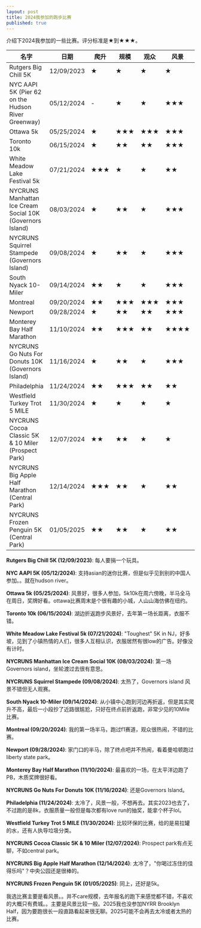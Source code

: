 ```yaml
---
layout: post
title: 2024我参加的跑步比赛
published: true
---
```

介绍下2024我参加的一些比赛。评分标准是★到★★★。

| 名字 | 日期 | 爬升 | 规模 | 观众 | 风景 | Swag | 天气 |
|-----------|------|------|----------|-------|----------|---------|------|
| Rutgers Big Chill 5K | 12/09/2023 | ★ | ★ | ★ | ★ | - | ★★★ |
| NYC AAPI 5K (Pier 62 on the Hudson River Greenway) | 05/12/2024 | - | ★ | ★ | ★★★ | - | ★★★ |
| Ottawa 5k | 05/25/2024 | ★ | ★★★ | ★★★ | ★★★ | ★★ | ★★★ |
| Toronto 10k | 06/15/2024 | ★ | ★★ | ★★ | ★★★ | ★★ | ★★★ |
| White Meadow Lake Festival 5k | 07/21/2024 | ★★★ | ★ | ★ | ★★ | - | ★★★ |
| NYCRUNS Manhattan Ice Cream Social 10K (Governors Island) | 08/03/2024 | ★ | ★★ | ★ | ★★★ | ★ | ★★ |
| NYCRUNS Squirrel Stampede (Governors Island) | 09/08/2024 | ★ | ★★ | ★ | ★★★ | ★ | ★★★ |
| South Nyack 10-Miler | 09/14/2024 | ★★ | ★ | ★ | ★★★ | ★ | ★★★ |
| Montreal | 09/20/2024 | ★★ | ★★★ | ★★★ | ★★★ | ★ | ★★★ |
| Newport | 09/28/2024 | ★ | ★★ | ★★ | ★★★ | ★ | ★★★ |
| Monterey Bay Half Marathon | 11/10/2024 | ★★ | ★★★ | ★★ | ★★★★ | ★★ | ★★★ |
| NYCRUNS Go Nuts For Donuts 10K (Governors Island) | 11/16/2024 | ★ | ★★ | ★ | ★★★ | ★ | ★★★ |
| Philadelphia | 11/24/2024 | ★★ | ★★★ | ★★ | ★★ | ★★★ | ★ |
| Westfield Turkey Trot 5 MILE | 11/30/2024 | ★ | ★ | ★ | ★ | - | ★★ |
| NYCRUNS Cocoa Classic 5K & 10 Miler (Prospect Park) | 12/07/2024 | ★★ | ★★ | ★ | ★ | ★ | ★★ |
| NYCRUNS Big Apple Half Marathon (Central Park) | 12/14/2024 | ★★★ | ★★ | ★ | ★★ | ★ | ★ |
| NYCRUNS Frozen Penguin 5K (Central Park) | 01/05/2025 | ★★ | ★★ | ★ | ★★ | ★ | ★ |

**Rutgers Big Chill 5K (12/09/2023)**: 每人要捐一个玩具。

**NYC AAPI 5K (05/12/2024)**: 支持asian的迷你比赛，但是似乎见到别的中国人参加。。就在hudson river。

**Ottawa 5k (05/25/2024)**: 风景好，很多人参加，5k10k在周六傍晚，半马全马在周日，奖牌好看。ottawa比赛周末是个很有趣的小城，人山山海仿佛在纽约。

**Toronto 10k (06/15/2024)**: 湖边折返跑步风景好，去年第一场长距离，衣服不错。

**White Meadow Lake Festival 5k (07/21/2024)**: "Toughest" 5K in NJ，好多坡，见到了小镇热情的人们，很多人互相认识，衣服居然有很low的广告。好像没有计时。

**NYCRUNS Manhattan Ice Cream Social 10K (08/03/2024)**: 第一场Governors island，坐轮渡过去很有意思。

**NYCRUNS Squirrel Stampede (09/08/2024)**: 太热了，Governors island 风景不错但无人观赛。

**South Nyack 10-Miler (09/14/2024)**: 从小镇中心跑到河边再折返，但是其实爬升不高，最后一小段抄了近路很尴尬，只好在终点前折返跑，非常少见的10Mile比赛。

**Montreal (09/20/2024)**: 我的第一场半马，跑过f1赛道，观众很热闹，不错的比赛。

**Newport (09/28/2024)**: 家门口的半马，除了终点吧并不热闹，看着曼哈顿跑过liberty state park。

**Monterey Bay Half Marathon (11/10/2024)**: 最喜欢的一场，在太平洋边跑了PB，木质奖牌很好看。

**NYCRUNS Go Nuts For Donuts 10K (11/16/2024)**: 还是Governors Island。

**Philadelphia (11/24/2024)**: 太冷了，风景一般，不想再去。其实2023也去了，不过跑的是8k，衣服质量一般但是每次都有love run的抽奖，能拿个杯子lol。

**Westfield Turkey Trot 5 MILE (11/30/2024)**: 比较环保的比赛，给的是易拉罐的水，还有人执导垃圾分类。

**NYCRUNS Cocoa Classic 5K & 10 Miler (12/07/2024)**: Prospect park有点无聊，不如central park。

**NYCRUNS Big Apple Half Marathon (12/14/2024)**: 太冷了，"你喝过冻住的佳得乐吗"？中央公园还是很棒的。

**NYCRUNS Frozen Penguin 5K (01/05/2025)**: 同上，还好是5k。

我选比赛主要是看风景。。并不care规模，去年报名的跑下来感觉都不错，不喜欢的大概只有费城。。主要是风景比较一般。2025我也没参加NYRR Brooklyn Half，因为要跑很长一段直路看起来很无聊。2025可能不会再去太冷或者太热的比赛。
